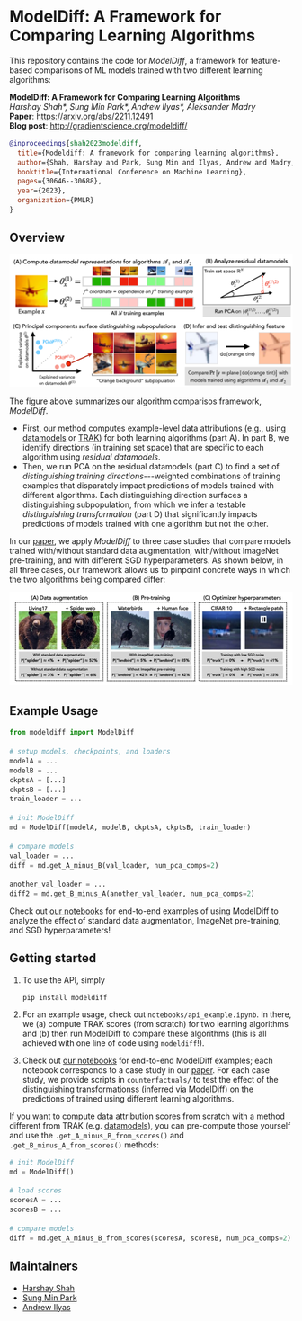 
<h1>ModelDiff: A Framework for Comparing Learning Algorithms</h1>

This repository contains the code for *ModelDiff*, a framework for feature-based comparisons of ML models trained with two different learning algorithms:

**ModelDiff: A Framework for Comparing Learning Algorithms** <br>
*Harshay Shah\*, Sung Min Park\*, Andrew Ilyas\*, Aleksander Madry* <br>
**Paper**: https://arxiv.org/abs/2211.12491 <br>
**Blog post**: http://gradientscience.org/modeldiff/

```bibtex
@inproceedings{shah2023modeldiff,
  title={Modeldiff: A framework for comparing learning algorithms},
  author={Shah, Harshay and Park, Sung Min and Ilyas, Andrew and Madry, Aleksander},
  booktitle={International Conference on Machine Learning},
  pages={30646--30688},
  year={2023},
  organization={PMLR}
}
```

## Overview
<p align='center'><img src="static/visual_summary.png"/></p>

The figure above summarizes our algorithm comparisos framework, *ModelDiff*.
- First, our method computes example-level data attributions (e.g., using [datamodels](https://gradientscience.org/datamodels-1/) or [TRAK](http://gradientscience.org/trak/)) for both learning algorithms (part A). In part B, we identify directions (in training set space) that are specific to each algorithm using *residual datamodels*.
- Then, we run PCA on the residual datamodels (part C) to find a set of *distinguishing training directions*---weighted combinations of training examples that disparately impact predictions of models trained with different algorithms. Each distinguishing direction surfaces a distinguishing subpopulation, from which we infer a testable *distinguishing transformation* (part D) that significantly impacts predictions of models trained with one algorithm but not the other.

In our [paper](https://arxiv.org/abs/2211.12491), we apply *ModelDiff* to three case studies that compare models trained with/without standard data augmentation, with/without ImageNet pre-training, and with different SGD hyperparameters. As shown below, in all three cases, our framework allows us to pinpoint concrete ways in which the two algorithms being compared differ:

<p align='center'>
        <img src="static/case_studies.jpg"/>
</p>


## Example Usage

```python
from modeldiff import ModelDiff

# setup models, checkpoints, and loaders
modelA = ...
modelB = ...
ckptsA = [...] 
ckptsB = [...] 
train_loader = ...

# init ModelDiff  
md = ModelDiff(modelA, modelB, ckptsA, ckptsB, train_loader)

# compare models 
val_loader = ...
diff = md.get_A_minus_B(val_loader, num_pca_comps=2)

another_val_loader = ...
diff2 = md.get_B_minus_A(another_val_loader, num_pca_comps=2)
```

Check out [our notebooks](https://github.com/MadryLab/modeldiff/tree/master/analysis) for end-to-end examples of using ModelDiff to analyze the effect of standard data augmentation, ImageNet pre-training, and SGD hyperparameters! 

## Getting started

1. To use the API, simply
   ```
   pip install modeldiff
   ```
2. For an example usage, check out `notebooks/api_example.ipynb`. In there, we (a) compute TRAK scores (from scratch) for two learning algorithms and (b) then run ModelDiff to compare these algorithms (this is all achieved with one line of code using `modeldiff`!).

3. Check out [our notebooks](https://github.com/MadryLab/modeldiff/tree/master/notebooks) for end-to-end ModelDiff examples; each notebook corresponds to a case study in our [paper](https://arxiv.org/abs/2211.12491). For each case study, we provide scripts in `counterfactuals/` to test the effect of the distinguishing transformationss (inferred via ModelDiff) on the predictions of  trained using different learning algorithms. 

If you want to compute data attribution scores from scratch with a method different from TRAK (e.g. [datamodels](https://github.com/MadryLab/datamodels)), you can pre-compute those yourself and use the `.get_A_minus_B_from_scores()` and `.get_B_minus_A_from_scores()` methods:
```python
# init ModelDiff  
md = ModelDiff()

# load scores
scoresA = ...
scoresB = ...

# compare models
diff = md.get_A_minus_B_from_scores(scoresA, scoresB, num_pca_comps=2)
```

## Maintainers

* [Harshay Shah](https://twitter.com/harshays_)
* [Sung Min Park](https://twitter.com/smsampark)
* [Andrew Ilyas](https://twitter.com/andrew_ilyas)

